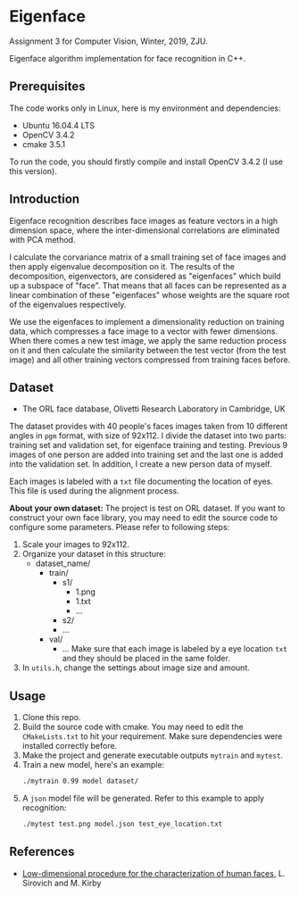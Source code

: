 # Eigenface

Assignment 3 for Computer Vision, Winter, 2019, ZJU.

Eigenface algorithm implementation for face recognition in C++.

## Prerequisites

The code works only in Linux, here is my environment and dependencies:

- Ubuntu 16.04.4 LTS
- OpenCV 3.4.2
- cmake 3.5.1

To run the code, you should firstly compile and install OpenCV 3.4.2 (I use this version).

## Introduction

Eigenface recognition describes face images as feature vectors in a high dimension space, where the inter-dimensional correlations are eliminated with PCA method.

I calculate the corvariance matrix of a small training set of face images and then apply eigenvalue decomposition on it. The results of the decomposition, eigenvectors, are considered as "eigenfaces" which build up a subspace of "face". That means that all faces can be represented as a linear combination of these "eigenfaces" whose weights are the square root of the eigenvalues respectively.

We use the eigenfaces to implement a dimensionality reduction on training data, which compresses a face image to a vector with fewer dimensions. When there comes a new test image, we apply the same reduction process on it and then calculate the similarity between the test vector (from the test image) and all other training vectors compressed from training faces before.

## Dataset

- The ORL face database, Olivetti Research Laboratory in Cambridge, UK

The dataset provides with 40 people's faces images taken from 10 different angles in `pgm` format, with size of 92x112. I divide the dataset into two parts: training set and validation set, for eigenface training and testing. Previous 9 images of one person are added into training set and the last one is added into the validation set. In addition, I create a new person data of myself.

Each images is labeled with a `txt` file documenting the location of eyes. This file is used during the alignment process.

**About your own dataset:** The project is test on ORL dataset. If you want to construct your own face library, you may need to edit the source code to configure some parameters. Please refer to following steps:

1. Scale your images to 92x112.
2. Organize your dataset in this structure:
   - dataset_name/
     - train/
       - s1/
         - 1.png
         - 1.txt
         - ...
       - s2/
       - ...
     - val/
       - ...
  Make sure that each image is labeled by a eye location `txt` and they should be placed in the same folder.
3. In `utils.h`, change the settings about image size and amount.

## Usage

1. Clone this repo.
2. Build the source code with cmake. You may need to edit the `CMakeLists.txt` to hit your requirement. Make sure dependencies were installed correctly before.
3. Make the project and generate executable outputs `mytrain` and `mytest`.
4. Train a new model, here's an example:
   ```bash
   ./mytrain 0.99 model dataset/
   ```
5. A `json` model file will be generated. Refer to this example to apply recognition:
   ```bash
   ./mytest test.png model.json test_eye_location.txt
   ```

## References

- [Low-dimensional procedure for the characterization of human faces](https://www.osapublishing.org/josaa/abstract.cfm?uri=josaa-4-3-519), L. Sirovich and M. Kirby